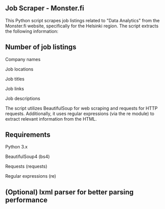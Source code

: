 ## Job Scraper - Monster.fi
This Python script scrapes job listings related to "Data Analytics" from the Monster.fi website, specifically for the Helsinki region. The script extracts the following information:

## Number of job listings

Company names

Job locations

Job titles

Job links

Job descriptions

The script utilizes BeautifulSoup for web scraping and requests for HTTP requests. Additionally, it uses regular expressions (via the re module) to extract relevant information from the HTML.

## Requirements
Python 3.x

BeautifulSoup4 (bs4)

Requests (requests)

Regular expressions (re)

## (Optional) lxml parser for better parsing performance
